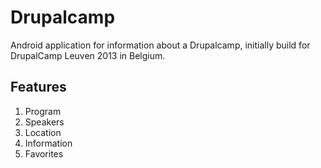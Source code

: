 Drupalcamp
==========

Android application for information about a Drupalcamp, initially build for DrupalCamp Leuven 2013 in Belgium.

Features
--------

1. Program
2. Speakers
3. Location
4. Information
5. Favorites
